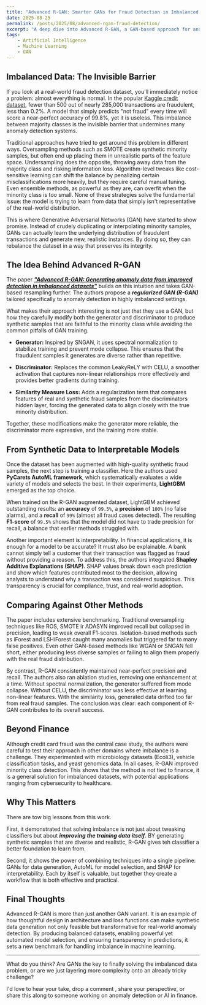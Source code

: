 ```yaml
---
title: "Advanced R-GAN: Smarter GANs for Fraud Detection in Imbalanced Datasets"
date: 2025-08-25
permalink: /posts/2025/08/advanced-rgan-fraud-detection/
excerpt: "A deep dive into Advanced R-GAN, a GAN-based approach for anomaly detection that generates realistic minority samples, improves model performance, and adds explainability to AI systems."
tags:
    - Artificial Intelligence
    - Machine Learning
    - GAN
---
```


## Imbalanced Data: The Invisible Barrier

If you look at a real-world fraud detection dataset, you'll immediately notice a problem: almost everything is normal. In the popular [Kaggle credit dataset](https://www.kaggle.com/datasets/mlg-ulb/creditcardfraud/data), fewer than 500 out of nearly 285,000 transactions are fraudulent, less than 0.2%. A model that simply predicts "not fraud" every time will score a near-perfect accuracy of 99.8%, yet it is useless. This imbalance between majority classes is the invisible barrier that undermines many anomaly detection systems.

Traditional approaches have tried to get around this problem in different ways. Oversampling methods such as SMOTE create synthetic minority samples, but often end up placing them in unrealistic parts of the feature space. Undersampling does the opposite, throwing away data from the majority class and risking information loss. Algorithm-level tweaks like cost-sensitive learning can shift the balance by penalizing certain misclassifications more heavily, but they require careful manual tuning. Even ensemble methods, as powerful as they are, can overfit when the minority class is too small. None of these strategies solve the fundamental issue: the model is trying to learn from data that simply isn't representative of the real-world distribution.

This is where Generative Adversarial Networks (GAN) have started to show promise. Instead of crudely duplicating  or interpolating minority samples, GANs can actually learn the underlying distribution of fraudulent transactions and generate new, realistic instances. By doing so, they can rebalance the dataset in a way that preserves its integrity.

## The Idea Behind Advanced R-GAN

The paper [***"Advanced R-GAN: Generating anomaly data from improved detection in imbalanced datasets"***](https://pdf.sciencedirectassets.com/270704/1-s2.0-S1110016824X00253/1-s2.0-S1110016824012523/main.pdf?X-Amz-Security-Token=IQoJb3JpZ2luX2VjEAUaCXVzLWVhc3QtMSJHMEUCIDd89g0PwbAlsL9ru3dJ3eff%2F2s%2Bg5eDepfg62dG93VNAiEA3yRh9p7fPe6WU6%2FGXRo4t4t6EGy3%2FFQ9ZvyeUXjlaN4qswUIXhAFGgwwNTkwMDM1NDY4NjUiDOXqaL1BUuzHqVUGeCqQBYzY%2Feb2YFTT7rhxYo%2F72%2F4WKn5SdXEEGHGq8jW8mUbAjZ%2BbIHgAzhqL9R%2FwePt4zNcVzfsquvjPQ84tA%2FypszWHsoVUx6SbKiMPT1xUZDyYqvIqhgBO9LQJ1bKSniEVBcVtr83dmzMwB3FXLom%2B5zpT17ZSilBfdxaeQg4Y9qgDnZZDJY7I5mGyIQJFCJb100C66Hxm3scKEHi%2BucT2YNYxKrD3jP0gbzQWeEOMTmqb8u%2BBDRbPM8SMHYEztOaFww3ofZK7NxMcwfAWse8NgKfqccNW2nm6XlwZGIjZY3se2RkvZy270T68O7dUWUmyTag%2Fdym3nPubIhQn8pmpcC9T3C2lSvv2%2FYroAua4DbYd%2B6Qww3PCYKz4x87j9zbW%2FFfN0dw%2F86O%2FHPCPENoO%2BseAOqvNoYXppLMC%2Bf4OEFfnuDz1V02oy8Sb3D8HdXb%2Bne4ZQD4M3zhxMwPa1Jb1en7Sh7qMtJxvMukeI4kpwF%2F24ktqSIthir7XbpDOU1HdBfJHCuN3CsBhCYrA3NtIMBJeukSrPzcpdj9T7TNp7J90z7eTvAsCdjwvGp%2Bx1CRxugsPS4CbPb313I6KsHW4fXkf4Tl7ElYHQdsQ8ME3bV3VgTf5KZTRao%2FQdCfiS88W5%2FKxFW0uiWNceccsLscCfpXov9NruBXlZCYovQQjZjhl%2FU7HHR7GeFtLJ72oMvT3%2BJvmDEqszJ5fFidjZcd8GQEWe6Q5AMWNvW5RtarOau0WexqtGEiqAMzWrQOYQyX7G2ognC7eKKYEwrZBLVi5gPLMxPq%2BvmA48efIpxJDgvwWYLqJZ7JVeW10gkqObkwcO1FlrgxqKbF5OmiAsnA%2FB9qvj4OUc9AfsRqOOZbFsel9MIG7scUGOrEBoCvBJNmOpR4k4MRvyuCQvPL6LxXO4Nepm4fYRh7ntgWCrq3F0jPkk1dQn5pgSazIQhGYT6SXPqTY2eQjhSmCiLiPMbRLhpK8eE2%2B%2FuAJx22NZ6%2B88r7JfM4rIs2r101ZmjfIjnR9dNrUOSWDOD8vv8MPm5Xhsusyn%2FQcMR2IzIMEoyyEo1QvYUX7AOiSW9MqIx8%2F%2BKc89AlliaZyNjFpmk8czynJvG%2FvESqtz4C4AlfW&X-Amz-Algorithm=AWS4-HMAC-SHA256&X-Amz-Date=20250825T132422Z&X-Amz-SignedHeaders=host&X-Amz-Expires=300&X-Amz-Credential=ASIAQ3PHCVTY6CMWB5GI%2F20250825%2Fus-east-1%2Fs3%2Faws4_request&X-Amz-Signature=a74577a964a0a2fb5f2df498f76d663b4b7b0dd179be2a034281a527f93284f2&hash=73340f0b0cac1238d88953615c12430f7ec8533fc9834edf7b49217d58fb31c7&host=68042c943591013ac2b2430a89b270f6af2c76d8dfd086a07176afe7c76c2c61&pii=S1110016824012523&tid=spdf-c2aee091-d119-4ff4-8086-a9b0795e70ba&sid=f9c8b6b9277dc94fec7a3c9276cb5f8c52ddgxrqb&type=client&tsoh=d3d3LnNjaWVuY2VkaXJlY3QuY29t&rh=d3d3LnNjaWVuY2VkaXJlY3QuY29t&ua=001459515506525c0c50&rr=974b68c68823217a&cc=es) builds on this intuition and takes GAN-based resampling further. The authors propose a ***regularized GAN (R-GAN)*** tailored specifically to anomaly detection in highly imbalanced settings.

What makes their approach interesting is not just that they use a GAN, but how they carefully modify both the generator and discriminator to produce synthetic samples that are faithful to the minority class while avoiding the common pitfalls of GAN training.

- **Generator:** Inspired by SNGAN, it uses spectral normalization to stabilize training and prevent mode collapse. This ensures that the fraudulent samples it generates are diverse rather than repetitive.

- **Discriminator:** Replaces the common LeakyReLY with CELU, a smoother activation that captures non-linear relationships more effectively and provides better gradients during training.

- **Similarity Measure Loss:** Adds a regularization term that compares features of real and synthetic fraud samples from the discriminators hidden layer, forcing the generated data to align closely with the true minority distribution.

Together, these modifications make the generator more reliable, the discriminator more expressive, and the training more stable.

## From Synthetic Data to Interpretable Models

Once the dataset has been augmented with high-quality synthetic fraud samples, the next step is training a classifier. Here the authors used **PyCarets AutoML framework**, which systematically evaluates a wide variety of models and selects the best. In their experiments, **LightGBM** emerged as the top choice.

When trained on the R-GAN augmented dataset, LightGBM achieved outstanding results: an **accuracy** of `99.5%`, a **precision** of `100%` (no false alarms), and a **recall** of `99%` (almost all fraud cases detected). The resulting **F1-score** of `99.5%` shows that the model did not have to trade precision for recall, a balance that earlier methods struggled with.

Another important element is interpretability. In financial applications, it is enough for a model to be accurate? It must also be explainable. A bank cannot simply tell a customer that their transaction was flagged as fraud without providing a reason. To address this, the authors integrated **Shapley Additive Explanations (SHAP)**. SHAP values break down each prediction and show which features contributed most to the decision, allowing analysts to understand why a transaction was considered suspicious. This transparency is crucial for compliance, trust, and real-world adoption.

## Comparing Against Other Methods

The paper includes extensive benchmarking. Traditional oversampling techniques like ROS, SMOTE ir ADASYN improved recall but collapsed in precision, leading to weak overall F1-scores. Isolation-based methods such as iForest and LSHiForest caught many anomalies but triggered far to many false positives. Even other GAN-based methods like WGAN or SNGAN fell short, either producing less diverse samples or failing to  align them properly with the real fraud distribution.

By contrast, R-GAN consistently maintained near-perfect precision and recall. The authors also ran ablation studies, removing one enhancement at a time. Without spectral normalization, the generator suffered from mode collapse. Without CELU, the discriminator was less effective at learning non-linear features. With the similarity loss, generated data drifted too far from real fraud samples. The conclusion was clear: each component of R-GAN contributes to its overall success.

## Beyond Finance

Although credit card fraud was the central case study, the authors were careful to test their approach in other domains where imbalance is a challenge. They experimented with microbiology datasets (Ecoli3), vehicle classification tasks, and yeast genomics data. In all cases, R-GAN improved minority class detection. This shows that the method is not tied to finance, it is a general solution for imbalanced datasets, with potential applications ranging from cybersecurity to healthcare.

## Why This Matters

There are tow big lessons from this work. 

First, it demonstrated that solving imbalance is not just about tweaking classifiers but about ***improving the training data itself***. BY generating synthetic samples that are diverse and realistic, R-GAN gives teh classifier a better foundation to learn from. 

Second, it shows the power of combining techniques into a single pipeline: GANs for data generation, AutoML for model selection, and SHAP for interpretability. Each by itself is valuable, but together they create a workflow that is both effective and practical.

## Final Thoughts

Advanced R-GAN is more than just another GAN variant. It is an example of how thoughtful design in architecture and loss functions can make synthetic data generation not only feasible but transformative for real-world anomaly detection. By producing balanced datasets, enabling powerful yet automated model selection, and ensuring transparency in predictions, it sets a new benchmark for handling imbalance in machine learning.

---

What do you think? Are GANs the key to finally solving the imbalanced data problem, or are we just layering more complexity onto an already tricky challenge?

I'd love to hear your take, drop a comment , share your perspective, or share this along to someone working on anomaly detection or AI in finance.